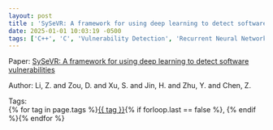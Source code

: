 ```yaml
---
layout: post
title : 'SySeVR: A framework for using deep learning to detect software vulnerabilities'
date: 2025-01-01 10:03:19 -0500
tags: ['C++', 'C', 'Vulnerability Detection', 'Recurrent Neural Network', 'intermediate code and Semantics-based Vulnerability Candidate (iSeVC)', 'source code and Syntax based Vulnerability Candidate (sSyVC)']
---
```

Paper: [SySeVR: A framework for using deep learning to detect software vulnerabilities](https://ieeexplore.ieee.org/abstract/document/9321538)

Author: Li, Z. and Zou, D. and Xu, S. and Jin, H. and Zhu, Y. and Chen, Z.




 Tags:  
        <span>{% for tag in page.tags %}<a href="/tags/#{{ tag | slugify }}">{{ tag }}</a>{% if forloop.last == false %}, {% endif %}{% endfor %}</span>

